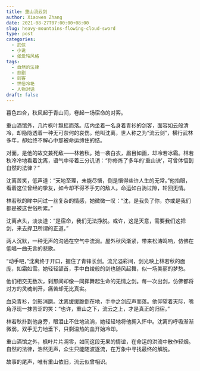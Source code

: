 ```yaml
---
title: 重山流云剑
author: Xiaowen Zhang
date: 2021-08-27T07:00:00+08:00
slug: heavy-mountains-flowing-cloud-sword
type: post
categories:
  - 武侠
  - 小说
  - 张爱玲风格
tags:
  - 自然的法律
  - 悲剧
  - 剑客
  - 世俗冷艳
  - 人物对话
draft: false
---
```


暮色四合，秋风起于青山间，卷起一场宿命的对弈。

重山酒馆外，几片枫叶飘摇而落。店内坐着一名身着青衫的剑客，面容如云般清冷，却隐隐透着一种无可奈何的哀伤。他叫沈离，世人称之为“流云剑”，横行武林多年，却始终不解心中那被命运缚住的结。

对面，是他的故交兼死敌——林若秋。她一袭白衣，眉目如画，却冷若冰霜。林若秋冷冷地看着沈离，语气中带着三分讥诮：“你修炼了多年的‘重山诀’，可曾体悟到自然的法律？”

沈离苦笑，低声道：“天地至理，未能尽悟，倒是悟得些许人生的无常。”他抬眼，看着这位曾经的挚友，如今却不得不手刃的敌人。命运如白驹过隙，轮回无情。

林若秋的眸中闪过一丝复杂的情感，她微微一叹：“沈，是我负了你，亦或是我们都是被这世俗所累。”

沈离点头，淡淡道：“是宿命，我们无法挣脱。或许，这是天意，需要我们这把剑，来去捍卫所谓的正道。”

两人沉默，一种无声的沟通在空气中流淌。屋外秋风渐紧，带来松涛鸣响，仿佛在低唱一曲无言的悲歌。

“动手吧，”沈离终于开口，握住了青锋长剑。流光溢彩间，剑光映上林若秋的面庞，如霜如雪。她轻轻颔首，手中白绫般的剑也随风起舞，似一场美丽的梦愁。

他们相交无数次，刹那间却像一同挥舞起生命的无情之剑。每一次出剑，仿佛都将对方的灵魂剖开，痛苦却无比真实。

血染青衫，剑影消磨。沈离缓缓跪倒在地，手中之剑应声而落。他仰望着天际，嘴角浮现一抹苦涩的笑：“也许，重山之下，流云之上，才是真正的归宿。”

林若秋扑到他身旁，眼泪止不住地流淌，她轻轻地将他拥入怀中。沈离的呼吸渐渐微弱，双手无力地垂下，只剩温热的血开始冷却。

重山酒馆之外，枫叶片片凋零，如同这段无果的情谊，在命运的洪流中散作轻烟。自然的法律，浩然无声，众生只能随波逐流，在万象中寻找最终的解脱。

故事的尾声，唯有重山依旧，流云似曾相识。